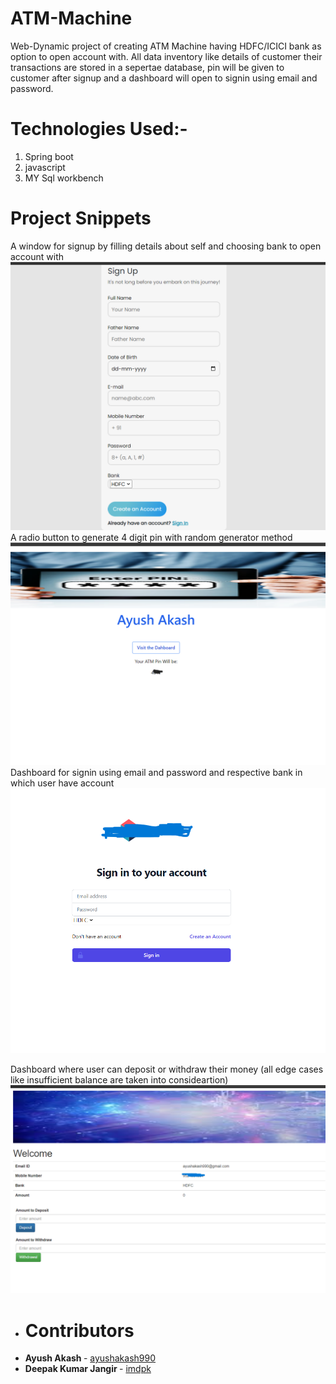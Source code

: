 # ATM-Machine
Web-Dynamic project of creating ATM Machine having HDFC/ICICI bank as option to open account with. All data inventory like details of customer their transactions are stored in a sepertae database, pin will be given to customer after signup and a dashboard will open to signin using email and password.

# Technologies Used:-

1. Spring boot
2. javascript
3. MY Sql workbench


# Project Snippets
A window for signup by filling details about self and choosing bank to open account with
![alt text](https://github.com/ayushakash990/ATM-Machine/blob/main/snap/ss%20signup.png?raw=true)
A radio button to generate 4 digit pin with random generator method
![alt text](https://github.com/ayushakash990/ATM-Machine/blob/main/snap/ss%20pin%20-%20Copy.png?raw=true)
Dashboard for signin using email and password and respective bank in which user have account
![alt text](https://github.com/ayushakash990/ATM-Machine/blob/main/snap/ss%20dash.png?raw=true)

Dashboard where user can deposit or withdraw their money (all edge cases like insufficient balance are taken into consideartion)
![alt text](https://github.com/ayushakash990/ATM-Machine/blob/main/snap/ss%20window.png?raw=true)


* # Contributors
* <b> Ayush Akash </b> - [ayushakash990](https://github.com/ayushakash990)
* <b> Deepak Kumar Jangir </b> - [imdpk](https://github.com/imdipk)
